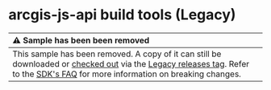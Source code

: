 # arcgis-js-api build tools (Legacy)

| :warning:  Sample has been been removed   |
| :-----------------------------------------|
| This sample has been removed. A copy of it can still be downloaded or [checked out](https://git-scm.com/book/en/v2/Git-Basics-Tagging) via the [Legacy releases tag](https://github.com/Esri/jsapi-resources/releases/tag/legacy). Refer to the [SDK's FAQ](https://developers.arcgis.com/javascript/latest/faq/#how-are-breaking-changes-managed) for more information on breaking changes. |